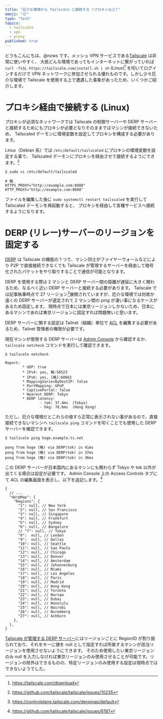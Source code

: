 ```yaml
---
title: "厄介な環境から Tailscale に接続する (プロキシなど)"
emoji: "😖"
type: "tech"
topics:
  - tailscale
  - vpn
  - proxy
published: true
---
```


<!-- textlint-disable ja-technical-writing/sentence-length -->

どうもこんにちは、@nzws です。メッシュ VPN サービスである[Tailscale](https://tailscale.com) は非常に使いやすく、
大抵どんな環境であってもインターネットに繋がっていれば `curl -fsSL https://tailscale.com/install.sh | sh` (Linux)[^1] を叩いてログインするだけで
VPN ネットワークに参加させられる優れものです。しかし少々厄介な環境で Tailscale を使用する上で遭遇した事象があったため、いくつかご紹介します。

# プロキシ経由で接続する (Linux)

プロキシが必須なネットワークでは Tailscale の制御サーバーや DERP サーバーと接続するためにもプロキシが必要となりそのままではマシンが接続できないため、
Tailscaled デーモンに環境変数を設定してプロキシを構成する必要があります。

Linux（Debian 系）では `/etc/default/tailscaled` にプロキシの環境変数を設定する事で、
Tailscaled デーモンにプロキシを経由させて接続するようにできます。[^2]

```
$ sudo vi /etc/default/tailscaled

# 略
HTTPS_PROXY="http://example.com:8080"
HTTP_PROXY="http://example.com:8080"
```

ファイルを編集した後に `sudo systemctl restart tailscaled` を実行して Tailscaled デーモンを再起動すると、
プロキシを経由して各種サービスへ接続するようになります。

# DERP (リレー)サーバーのリージョンを固定する

[DERP](https://tailscale.com/kb/1232/derp-servers) は Tailscale の機能の 1 つで、マシン同士がファイヤーウォールなどにより P2P で直接接続できなくても Tailscale が管理するサーバーを経由して暗号化されたパケットをやり取りすることで通信が可能となります。

DERP を使用する際は 2 マシンと DERP サーバー間の距離が遅延に大きく関わるため、なるべく近い DERP サーバーと接続する必要があります。
Tailscale では記事執筆時点で 27 リージョン[^3]展開されていますが、厄介な環境では何故か遠くの DERP サーバーが選定されて 2 マシン間の ping が凄い事になるケースがあるため固定します。
現時点で日本には東京リージョンしかないため、日本にあるマシンであれば東京リージョンに固定すれば問題無いと思います。

DERP サーバーに関する設定は Tailnet（組織）単位で [ACL](https://tailscale.com/kb/1337/acl-syntax) を編集する必要があるため、Tailnet 管理者の権限が必要です。

現在マシンが使用する DERP サーバーは [Admin Console](https://login.tailscale.com) から確認するか、`tailscale netcheck` コマンドを実行して確認できます。

```
$ tailscale netcheck

Report:
        * UDP: true
        * IPv4: yes, 略:50523
        * IPv6: yes, [略]:60662
        * MappingVariesByDestIP: false
        * PortMapping: UPnP
        * CaptivePortal: false
        * Nearest DERP: Tokyo
        * DERP latency:
                - tok: 37.4ms  (Tokyo)
                - hkg: 78.6ms  (Hong Kong)
```

ただし、厄介な環境だとこれらの値すら正常に表示されない事があるので、直接接続できないマシンへ `tailscale ping` コマンドを叩くことでも使用した DERP サーバーを確認できます。

```
$ tailscale ping hoge.example.ts.net

pong from hoge (略) via DERP(tok) in 41ms
pong from hoge (略) via DERP(tok) in 37ms
pong from hoge (略) via DERP(tok) in 36ms
```

この DERP サーバーが日本国内にあるマシンにも関わらず Tokyo や tok 以外が出てくる場合は設定が必要です。
Admin Console 上の Access Controls タブにて ACL の編集画面を表示し、以下を追記します。[^4]

```
{
  // ...
  "derpMap": {
    "Regions": {
      "1": null, // New York
      "2": null, // San Francisco
      "3": null, // Singapore
      "4": null, // Frankfurt
      "5": null, // Sydney
      "6": null, // Bangalore
      // "7": null, // Tokyo
      "8":  null, // London
      "9":  null, // Dallas
      "10": null, // Seattle
      "11": null, // Sao Paulo
      "12": null, // Chicago
      "13": null, // Denver
      "14": null, // Amsterdam
      "15": null, // Johannesburg
      "16": null, // Miami
      "17": null, // Los Angeles
      "18": null, // Paris
      "19": null, // Madrid
      "20": null, // Hong Kong
      "21": null, // Toronto
      "22": null, // Warsaw
      "23": null, // Dubai
      "24": null, // Honolulu
      "25": null, // Nairobi
      "26": null, // Nuremberg
      "27": null, // Ashburn
    },
  },
}
```

[Tailscale が管理する DERP サーバー](https://controlplane.tailscale.com/derpmap/default)にはリージョンごとに RegionID が割り振られており、それをキーに値を null として指定すれば所属するマシンが該当リージョンを使用させないようにできます。
そのため使用したい東京リージョンのみ null を入力しなければ東京リージョンのみ使用させることが可能です。リージョンの除外はできるものの、特定リージョンのみ使用する設定は現時点ではできないようでした。

[^1]: https://tailscale.com/download

[^2]: https://github.com/tailscale/tailscale/issues/10235

[^3]: https://controlplane.tailscale.com/derpmap/default

[^4]: https://github.com/tailscale/tailscale/issues/6187
